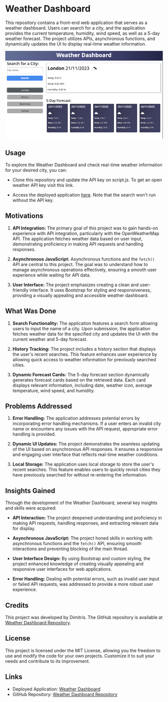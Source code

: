 # Weather Dashboard

This repository contains a front-end web application that serves as a weather dashboard. Users can search for a city, and the application provides the current temperature, humidity, wind speed, as well as a 5-day weather forecast. The project utilizes APIs, asynchronous functions, and dynamically updates the UI to display real-time weather information.

<img src="./assets/images/project-screenshot-1.png">


## Usage
To explore the Weather Dashboard and check real-time weather information for your desired city, you can: 

- Clone this repository and update the API key on script.js. To get an open weather API key visit this link.

- Access the deployed application [here](https://jimmygian.github.io/weather-dashboard/). Note that the search won't run without the API key.


## Motivations

1. **API Integration:** The primary goal of this project was to gain hands-on experience with API integration, particularly with the OpenWeatherMap API. The application fetches weather data based on user input, demonstrating proficiency in making API requests and handling responses.

2. **Asynchronous JavaScript:** Asynchronous functions and the `fetch()` API are central to this project. The goal was to understand how to manage asynchronous operations effectively, ensuring a smooth user experience while waiting for API data.

3. **User Interface:** The project emphasizes creating a clean and user-friendly interface. It uses Bootstrap for styling and responsiveness, providing a visually appealing and accessible weather dashboard.

## What Was Done

1. **Search Functionality:** The application features a search form allowing users to input the name of a city. Upon submission, the application fetches weather data for the specified city and updates the UI with the current weather and 5-day forecast.

2. **History Tracking:** The project includes a history section that displays the user's recent searches. This feature enhances user experience by allowing quick access to weather information for previously searched cities.

3. **Dynamic Forecast Cards:** The 5-day forecast section dynamically generates forecast cards based on the retrieved data. Each card displays relevant information, including date, weather icon, average temperature, wind speed, and humidity.

## Problems Addressed

1. **Error Handling:** The application addresses potential errors by incorporating error handling mechanisms. If a user enters an invalid city name or encounters any issues with the API request, appropriate error handling is provided.

2. **Dynamic UI Updates:** The project demonstrates the seamless updating of the UI based on asynchronous API responses. It ensures a responsive and engaging user interface that reflects real-time weather conditions.

3. **Local Storage:** The application uses local storage to store the user's recent searches. This feature enables users to quickly revisit cities they have previously searched for without re-entering the information.

## Insights Gained

Through the development of the Weather Dashboard, several key insights and skills were acquired:

- **API Interaction:** The project deepened understanding and proficiency in making API requests, handling responses, and extracting relevant data for display.

- **Asynchronous JavaScript:** The project honed skills in working with asynchronous functions and the `fetch()` API, ensuring smooth interactions and preventing blocking of the main thread.

- **User Interface Design:** By using Bootstrap and custom styling, the project enhanced knowledge of creating visually appealing and responsive user interfaces for web applications.

- **Error Handling:** Dealing with potential errors, such as invalid user input or failed API requests, was addressed to provide a more robust user experience.


## Credits

This project was developed by Dimitris. The GitHub repository is available at [Weather Dashboard Repository](https://github.com/jimmygian/weather-dashboard/).

## License

This project is licensed under the MIT License, allowing you the freedom to use and modify the code for your own projects. Customize it to suit your needs and contribute to its improvement.

## Links

- Deployed Application: [Weather Dashboard](https://jimmygian.github.io/weather-dashboard/)
- GitHub Repository: [Weather Dashboard Repository](https://github.com/jimmygian/weather-dashboard/)


